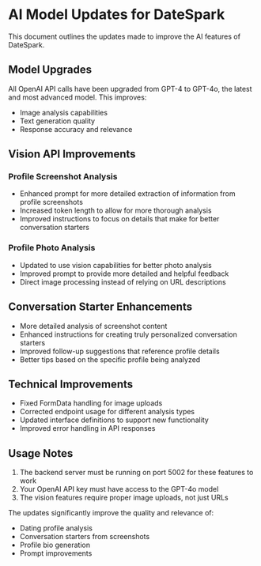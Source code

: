 # AI Model Updates for DateSpark

This document outlines the updates made to improve the AI features of DateSpark.

## Model Upgrades

All OpenAI API calls have been upgraded from GPT-4 to GPT-4o, the latest and most advanced model. This improves:

- Image analysis capabilities
- Text generation quality
- Response accuracy and relevance

## Vision API Improvements

### Profile Screenshot Analysis

- Enhanced prompt for more detailed extraction of information from profile screenshots
- Increased token length to allow for more thorough analysis
- Improved instructions to focus on details that make for better conversation starters

### Profile Photo Analysis 

- Updated to use vision capabilities for better photo analysis
- Improved prompt to provide more detailed and helpful feedback
- Direct image processing instead of relying on URL descriptions

## Conversation Starter Enhancements

- More detailed analysis of screenshot content
- Enhanced instructions for creating truly personalized conversation starters
- Improved follow-up suggestions that reference profile details
- Better tips based on the specific profile being analyzed

## Technical Improvements

- Fixed FormData handling for image uploads
- Corrected endpoint usage for different analysis types
- Updated interface definitions to support new functionality
- Improved error handling in API responses

## Usage Notes

1. The backend server must be running on port 5002 for these features to work
2. Your OpenAI API key must have access to the GPT-4o model
3. The vision features require proper image uploads, not just URLs

The updates significantly improve the quality and relevance of:
- Dating profile analysis
- Conversation starters from screenshots
- Profile bio generation
- Prompt improvements 